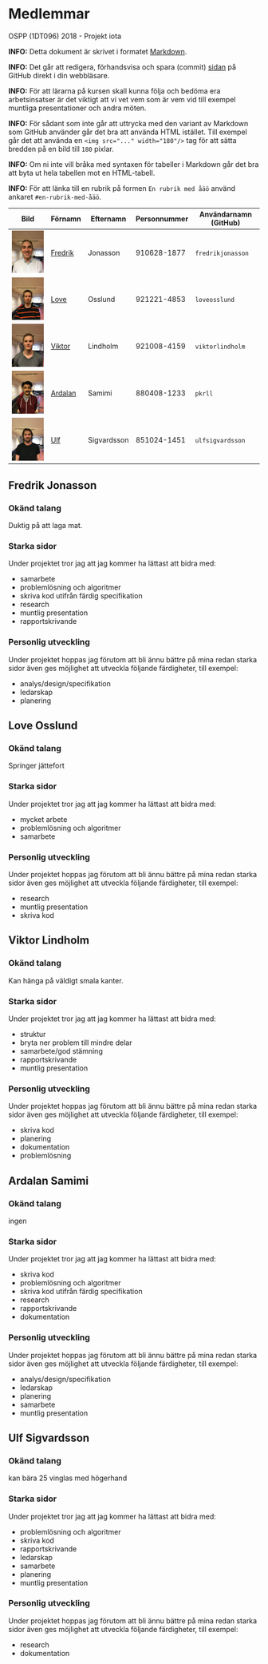 # Medlemmar

OSPP (1DT096) 2018 - Projekt iota

**INFO:** Detta dokument är skrivet i
formatet [Markdown](https://help.github.com/articles/getting-started-with-writing-and-formatting-on-github/).

**INFO:** Det går att redigera, förhandsvisa och spara (commit)
[sidan](./medlemmar.md) på GitHub direkt i din webbläsare.

**INFO:** För att lärarna på kursen skall kunna följa och bedöma era
arbetsinsatser är det viktigt att vi vet vem som är vem vid till exempel
muntliga presentationer och andra möten.

**INFO:** För sådant som inte går att uttrycka med den variant av Markdown som
GitHub använder går det bra att använda HTML istället. Till exempel går det att
använda en `<img src="..." width="180"/>` tag för att sätta bredden på en bild
till `180` pixlar.

**INFO:** Om ni inte vill bråka med syntaxen för tabeller i Markdown går det
 bra att byta ut hela tabellen mot en HTML-tabell.

**INFO:** För att länka till en rubrik på formen `En rubrik med åäö` använd
ankaret `#en-rubrik-med-åäö`.

Bild                                     | Förnamn                     | Efternamn | Personnummer | Användarnamn (GitHub)
-----------------------------------------|-----------------------------|-----------|--------------|----------------------
<img src="images/fredrik.jpg" width="180"/> | [Fredrik](#fredrik-jonasson) | Jonasson | 910628-1877  | `fredrikjonasson`
<img src="images/love.jpg" width="180"/> | [Love](#love-osslund) | Osslund | 921221-4853  | `loveosslund`
<img src="images/viktor.jpg" width="180"/> | [Viktor](#viktor-lindholm) | Lindholm | 921008-4159  | `viktorlindholm`
<img src="images/ardalan.jpg" width="180"/> | [Ardalan](#ardalan-samimi) | Samimi | 880408-1233  | `pkrll`
<img src="images/ulf.jpg" width="180"/> | [Ulf](#ulf-sigvardsson) | Sigvardsson | 851024-1451  | `ulfsigvardsson`

## Fredrik Jonasson

### Okänd talang

Duktig på att laga mat.

### Starka sidor

Under projektet tror jag att jag kommer ha lättast att bidra med:

* samarbete
* problemlösning och algoritmer
* skriva kod utifrån färdig specifikation
* research
* muntlig presentation
* rapportskrivande

### Personlig utveckling

Under projektet hoppas jag förutom att bli ännu bättre på mina redan starka sidor även ges möjlighet att utveckla följande färdigheter, till exempel:

* analys/design/specifikation
* ledarskap
* planering

## Love Osslund

### Okänd talang

Springer jättefort

### Starka sidor

Under projektet tror jag att jag kommer ha lättast att bidra med:

* mycket arbete
* problemlösning och algoritmer
* samarbete

### Personlig utveckling

Under projektet hoppas jag förutom att bli ännu bättre på mina redan starka sidor även ges möjlighet att utveckla följande färdigheter, till exempel:

* research
* muntlig presentation
* skriva kod

## Viktor Lindholm

### Okänd talang

Kan hänga på väldigt smala kanter.

### Starka sidor

Under projektet tror jag att jag kommer ha lättast att bidra med:

* struktur
* bryta ner problem till mindre delar
* samarbete/god stämning
* rapportskrivande
* muntlig presentation

### Personlig utveckling

Under projektet hoppas jag förutom att bli ännu bättre på mina redan starka sidor även ges möjlighet att utveckla följande färdigheter, till exempel:

* skriva kod
* planering
* dokumentation
* problemlösning

## Ardalan Samimi

### Okänd talang

ingen

### Starka sidor

Under projektet tror jag att jag kommer ha lättast att bidra med:

* skriva kod
* problemlösning och algoritmer
* skriva kod utifrån färdig specifikation
* research
* rapportskrivande
* dokumentation

### Personlig utveckling

Under projektet hoppas jag förutom att bli ännu bättre på mina redan starka sidor även ges möjlighet att utveckla följande färdigheter, till exempel:

* analys/design/specifikation
* ledarskap
* planering
* samarbete
* muntlig presentation

## Ulf Sigvardsson

### Okänd talang

kan bära 25 vinglas med högerhand

### Starka sidor

Under projektet tror jag att jag kommer ha lättast att bidra med:

* problemlösning och algoritmer
* skriva kod
* rapportskrivande
* ledarskap
* samarbete
* planering
* muntlig presentation

### Personlig utveckling

Under projektet hoppas jag förutom att bli ännu bättre på mina redan starka sidor även ges möjlighet att utveckla följande färdigheter, till exempel:

* research
* dokumentation
